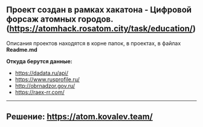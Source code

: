 ##      Проект создан в рамках хакатона - **Цифровой форсаж атомных городов**. (https://atomhack.rosatom.city/task/education/)

Описания проектов находятся в корне папок, в проектах, в файлах **Readme.md**

**Откуда берутся данные:**
 * https://dadata.ru/api/
 * https://www.rusprofile.ru/
 * http://obrnadzor.gov.ru/
 * https://raex-rr.com/

---

## Решение: https://atom.kovalev.team/
